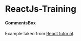 # ReactJs-Training

#### CommentsBox
Example taken from [React tutorial](https://facebook.github.io/react/docs/tutorial.html).
